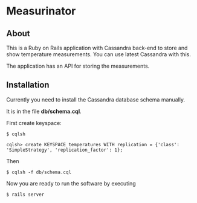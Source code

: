 # Measurinator

## About

This is a Ruby on Rails application with Cassandra back-end to store and show temperature measurements. You can use latest Cassandra with this. 

The application has an API for storing the measurements.

## Installation

Currently you need to install the Cassandra database schema manually.

It is in the file **db/schema.cql**.

First create keyspace:

    $ cqlsh
    
    cqlsh> create KEYSPACE temperatures WITH replication = {'class': 'SimpleStrategy', 'replication_factor': 1};

Then

	$ cqlsh -f db/schema.cql
	
Now you are ready to run the software by executing 

	$ rails server
